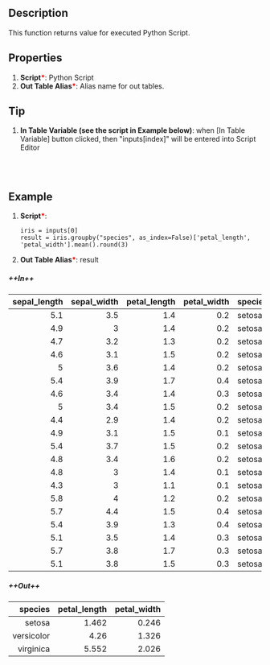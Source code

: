 ## Description
This function returns value for executed Python Script.

## Properties
1. **Script**<b style='color:red'>*</b>: Python Script
2. **Out Table Alias**<b style='color:red'>*</b>: Alias name for out tables.

## Tip
1. **In Table Variable (see the script in Example below)**: when [In Table Variable] button clicked, then "inputs[index]" will be entered into Script Editor<div style="width:247px; height:47px; background-image: url('function-resources/pythonscript/PythonScript.PNG');"></div>

## Example
1. **Script**<b style='color:red'>*</b>:
    ```
    iris = inputs[0]
    result = iris.groupby("species", as_index=False)['petal_length', 'petal_width'].mean().round(3)
    ```
2. **Out Table Alias**<b style='color:red'>*</b>: result

##### ++In++

| sepal_length | sepal_width | petal_length | petal_width | species    |
| -----------: | ----------: | -----------: | ----------: | :--------- |
| 5.1          | 3.5         | 1.4          | 0.2         | setosa     |
| 4.9          | 3           | 1.4          | 0.2         | setosa     |
| 4.7          | 3.2         | 1.3          | 0.2         | setosa     |
| 4.6          | 3.1         | 1.5          | 0.2         | setosa     |
| 5            | 3.6         | 1.4          | 0.2         | setosa     |
| 5.4          | 3.9         | 1.7          | 0.4         | setosa     |
| 4.6          | 3.4         | 1.4          | 0.3         | setosa     |
| 5            | 3.4         | 1.5          | 0.2         | setosa     |
| 4.4          | 2.9         | 1.4          | 0.2         | setosa     |
| 4.9          | 3.1         | 1.5          | 0.1         | setosa     |
| 5.4          | 3.7         | 1.5          | 0.2         | setosa     |
| 4.8          | 3.4         | 1.6          | 0.2         | setosa     |
| 4.8          | 3           | 1.4          | 0.1         | setosa     |
| 4.3          | 3           | 1.1          | 0.1         | setosa     |
| 5.8          | 4           | 1.2          | 0.2         | setosa     |
| 5.7          | 4.4         | 1.5          | 0.4         | setosa     |
| 5.4          | 3.9         | 1.3          | 0.4         | setosa     |
| 5.1          | 3.5         | 1.4          | 0.3         | setosa     |
| 5.7          | 3.8         | 1.7          | 0.3         | setosa     |
| 5.1          | 3.8         | 1.5          | 0.3         | setosa     |

##### ++Out++

| species    | petal_length | petal_width |
| ---------: | -----------: | ----------: |
| setosa     | 1.462        | 0.246       |
| versicolor | 4.26         | 1.326       |
| virginica  | 5.552        | 2.026       |

